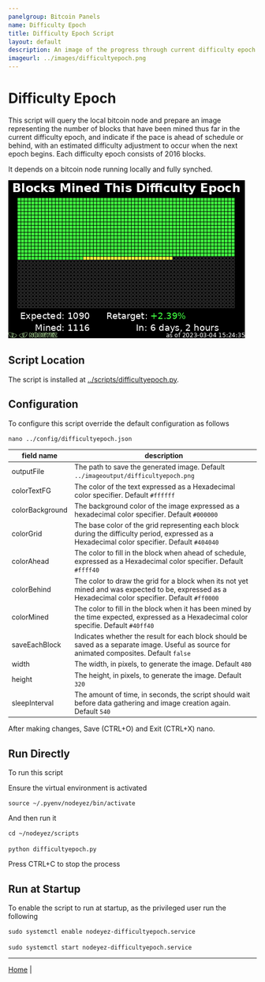 ```yaml
---
panelgroup: Bitcoin Panels
name: Difficulty Epoch
title: Difficulty Epoch Script
layout: default
description: An image of the progress through current difficulty epoch denoting blocks expected (green), ahead of schedule (yellow), or behind schedule (red) with estimate of next increase.
imageurl: ../images/difficultyepoch.png
---
```


# Difficulty Epoch

This script will query the local bitcoin node and prepare an image representing
the number of blocks that have been mined thus far in the current difficulty
epoch, and indicate if the pace is ahead of schedule or behind, with an 
estimated difficulty adjustment to occur when the next epoch begins. Each
difficulty epoch consists of 2016 blocks. 

It depends on a bitcoin node running locally and fully synched.

![difficulty epoch image sample showing several blocks mined, and ahead of schedule](../images/difficultyepoch.png)

## Script Location
The script is installed at
[../scripts/difficultyepoch.py](../scripts/difficultyepoch.py).

## Configuration

To configure this script override the default configuration as follows

```shell
nano ../config/difficultyepoch.json
```

| field name | description |
| --- | --- |
| outputFile | The path to save the generated image. Default `../imageoutput/difficultyepoch.png` |
| colorTextFG | The color of the text expressed as a Hexadecimal color specifier. Default `#ffffff` |
| colorBackground | The background color of the image expressed as a hexadecimal color specifier. Default `#000000` |
| colorGrid | The base color of the grid representing each block during the difficulty period, expressed as a Hexadecimal color specifier. Default `#404040` |
| colorAhead | The color to fill in the block when ahead of schedule, expressed as a Hexadecimal color specifier. Default `#ffff40` |
| colorBehind | The color to draw the grid for a block when its not yet mined and was expected to be, expressed as a Hexadecimal color specifier. Default `#ff0000` |
| colorMined | The color to fill in the block when it has been mined by the time expected, expressed as a Hexadecimal color specifie. Default `#40ff40` |
| saveEachBlock | Indicates whether the result for each block should be saved as a separate image. Useful as source for animated composites. Default `false` |
| width | The width, in pixels, to generate the image. Default `480` |
| height | The height, in pixels, to generate the image. Default `320` |
| sleepInterval | The amount of time, in seconds, the script should wait before data gathering and image creation again. Default `540` |

After making changes, Save (CTRL+O) and Exit (CTRL+X) nano.


## Run Directly

To run this script

Ensure the virtual environment is activated

```shell
source ~/.pyenv/nodeyez/bin/activate
```

And then run it

```shell
cd ~/nodeyez/scripts

python difficultyepoch.py
```

Press CTRL+C to stop the process


## Run at Startup

To enable the script to run at startup, as the privileged user run the following

```shell
sudo systemctl enable nodeyez-difficultyepoch.service

sudo systemctl start nodeyez-difficultyepoch.service
```

---

[Home](../) | 

